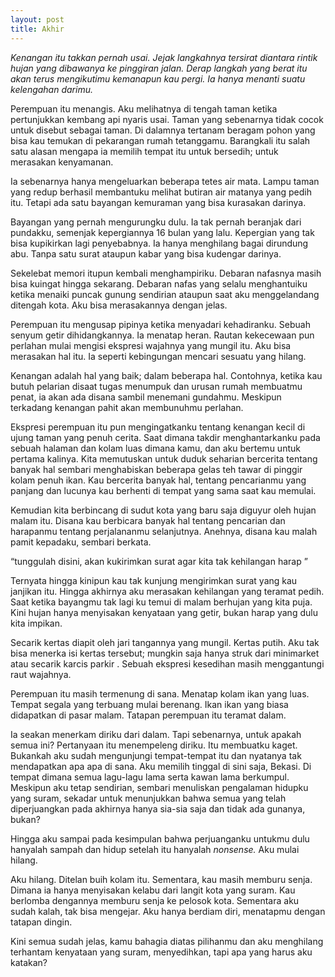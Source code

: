 ```yaml
---
layout: post
title: Akhir
---
```


*_Kenangan itu takkan pernah usai. Jejak langkahnya tersirat diantara rintik hujan yang dibawanya ke pinggiran jalan. Derap langkah yang berat itu akan terus mengikutimu kemanapun kau pergi. Ia hanya menanti suatu kelengahan darimu._*

<amp-img width="600" height="500" layout="responsive" src="/assets/images/post/kenangan.jpg"></amp-img>


Perempuan itu menangis. Aku melihatnya di tengah taman ketika pertunjukkan kembang api nyaris usai. Taman yang sebenarnya tidak cocok untuk disebut sebagai taman. Di dalamnya tertanam beragam pohon yang bisa kau temukan di pekarangan rumah tetanggamu. Barangkali itu salah satu alasan mengapa ia memilih tempat itu untuk bersedih; untuk merasakan kenyamanan.

Ia sebenarnya hanya mengeluarkan beberapa tetes air mata. Lampu taman yang redup berhasil membantuku melihat butiran air matanya yang pedih itu. Tetapi ada satu bayangan kemuraman yang bisa kurasakan darinya.

Bayangan yang pernah mengurungku dulu. Ia tak pernah beranjak dari pundakku, semenjak kepergiannya 16 bulan yang lalu. Kepergian yang tak bisa kupikirkan lagi penyebabnya. Ia hanya menghilang bagai dirundung abu. Tanpa satu surat ataupun kabar yang bisa kudengar darinya.

Sekelebat memori itupun kembali menghampiriku. Debaran nafasnya masih bisa kuingat hingga sekarang. Debaran nafas yang selalu menghantuiku ketika menaiki puncak gunung sendirian ataupun saat aku menggelandang ditengah kota. Aku bisa merasakannya dengan jelas.

Perempuan itu mengusap pipinya ketika menyadari kehadiranku. Sebuah senyum getir dihidangkannya. Ia menatap heran. Rautan kekecewaan pun perlahan mulai mengisi ekspresi wajahnya yang mungil itu. Aku bisa merasakan hal itu. Ia seperti kebingungan mencari sesuatu yang hilang.

Kenangan adalah hal yang baik; dalam beberapa hal. Contohnya, ketika kau butuh pelarian disaat tugas menumpuk dan urusan rumah membuatmu penat, ia akan ada disana sambil menemani gundahmu. Meskipun terkadang kenangan pahit akan membunuhmu perlahan.

Ekspresi perempuan itu pun mengingatkanku tentang kenangan kecil di ujung taman yang penuh cerita. Saat dimana takdir menghantarkanku pada sebuah halaman dan kolam luas dimana kamu, dan aku bertemu untuk pertama kalinya. Kita memutuskan untuk duduk seharian bercerita tentang banyak hal sembari menghabiskan beberapa gelas teh tawar di pinggir kolam penuh ikan. Kau bercerita banyak hal, tentang pencarianmu yang panjang dan lucunya kau berhenti di tempat yang sama saat kau memulai.

Kemudian kita berbincang di sudut kota yang baru saja diguyur oleh hujan malam itu. Disana kau berbicara banyak hal tentang pencarian dan harapanmu tentang perjalananmu selanjutnya. Anehnya, disana kau malah pamit kepadaku, sembari berkata.

“tunggulah disini, akan kukirimkan surat agar kita tak kehilangan harap ”

Ternyata hingga kinipun kau tak kunjung mengirimkan surat yang kau janjikan itu. Hingga akhirnya aku merasakan kehilangan yang teramat pedih. Saat ketika bayangmu tak lagi ku temui di malam berhujan yang kita puja. Kini hujan hanya menyisakan kenyataan yang getir, bukan harap yang dulu kita impikan.

Secarik kertas diapit oleh jari tangannya yang mungil. Kertas putih. Aku tak bisa menerka isi kertas tersebut; mungkin saja hanya struk dari minimarket atau secarik karcis parkir . Sebuah ekspresi kesedihan masih menggantungi raut wajahnya.

Perempuan itu masih termenung di sana. Menatap kolam ikan yang luas. Tempat segala yang terbuang mulai berenang. Ikan ikan yang biasa didapatkan di pasar malam. Tatapan perempuan itu teramat dalam.

Ia seakan menerkam diriku dari dalam. Tapi sebenarnya, untuk apakah semua ini? Pertanyaan itu menempeleng diriku. Itu membuatku kaget. Bukankah aku sudah mengunjungi tempat-tempat itu dan nyatanya tak mendapatkan apa apa di sana. Aku memilih tinggal di sini saja, Bekasi. Di tempat dimana semua lagu-lagu lama serta kawan lama berkumpul. Meskipun aku tetap sendirian, sembari menuliskan pengalaman hidupku yang suram, sekadar untuk menunjukkan bahwa semua yang telah diperjuangkan pada akhirnya hanya sia-sia saja dan tidak ada gunanya, bukan?

Hingga aku sampai pada kesimpulan bahwa perjuanganku untukmu dulu hanyalah sampah dan hidup setelah itu hanyalah _nonsense._ Aku mulai hilang.

Aku hilang. Ditelan buih kolam itu. Sementara, kau masih memburu senja. Dimana ia hanya menyisakan kelabu dari langit kota yang suram. Kau berlomba dengannya memburu senja ke pelosok kota. Sementara aku sudah kalah, tak bisa mengejar. Aku hanya berdiam diri, menatapmu dengan tatapan dingin.

Kini semua sudah jelas, kamu bahagia diatas pilihanmu dan aku menghilang terhantam kenyataan yang suram, menyedihkan, tapi apa yang harus aku katakan?
